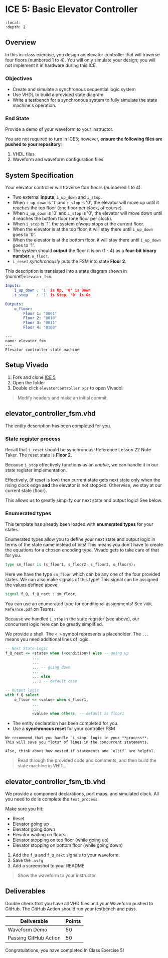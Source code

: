 # ICE 5: Basic Elevator Controller

```{contents}
:local:
:depth: 2
```

## Overview

In this in-class exercise, you design an elevator controller that will traverse
four floors (numbered 1 to 4).
You will only simulate your design; you will not implement it in hardware during this ICE.

### Objectives

- Create and simulate a synchronous sequential logic system
- Use VHDL to build a provided state diagram.
- Write a testbench for a synchronous system to fully simulate the state machine's operation.

### End State

Provide a demo of your waveform to your instructor.

You are not required to turn in ICE5; however,
**ensure the following files are pushed to your repository**:

1. VHDL files
2. Waveform and waveform configuration files

## System Specification

Your elevator controller will traverse four floors (numbered 1 to 4).

- Two external **inputs**, `i_up_down` and `i_stop`.
- When `i_up_down` is '1' and `i_stop` is '0', the elevator will move
    up until it reaches the top floor (one floor per clock, of course).
- When `i_up_down` is '0' and `i_stop` is '0', the elevator will move
    down until it reaches the bottom floor (one floor per clock).
- When `i_stop` is '1', the system *always* stops at the current floor.
- When the elevator is at the top floor, it will stay there until `i_up_down`
    goes to '0'.
- When the elevator is at the bottom floor, it will stay there until `i_up_down`
    goes to '1'.
- The system should **output** the floor it is on (1 - 4) as a **four-bit binary number**, `o_floor`.
- `i_reset` *synchronously* puts the FSM into state **Floor 2**.

This description is translated into a state diagram shown in {numref}`elevator_fsm`.

```yaml
Inputs:
    i_up_down : '1' is Up, '0' is Down
    i_stop    : '1' is Stop, '0' is Go

Outputs:
    o_floor:
        Floor 1: "0001"
        Floor 2: "0010"
        Floor 3: "0011"
        Floor 4: "0100"
```

```{figure} img/ice5_elevator-fsm.png
---
name: elevator_fsm
---
Elevator controller state machine
```

## Setup Vivado

1. Fork and clone [ICE 5](https://github.com/USAFA-ECE/ece281-ice5)
2. Open the folder
3. Double click `elevatorController.xpr` to open Vivado!

> Modify headers and make an initial commit.

## elevator_controller_fsm.vhd

The entity description has been completed for you.

### State register process

Recall that `i_reset` should be synchronous! Reference Lesson 22 Note Taker.
The reset state is **Floor 2**.

Because `i_stop` effectively functions as an *enable*, we can handle it
in our state register implementation.

Effectively, (if reset is low) then current state gets next state only when
the rising clock edge **and** the elevator is not stopped.
Otherwise, we stay at our current state (floor).

This allows us to greatly simplify our next state and output logic! See below.

### Enumerated types

This template has already been loaded with **enumerated types** for your states.

Enumerated types allow you to define your next state and output logic in terms of the state name instead of bits! This means you don't have to create the equations
for a chosen encoding type. Vivado gets to take care of that for you.

```vhdl
type sm_floor is (s_floor1, s_floor2, s_floor3, s_floor4);
```

Here we have the type `sm_floor` which can be any one of the four provided states.
We can also make signals of this type! This signal can be assigned the values
defined above.

```vhdl
signal f_Q, f_Q_next : sm_floor;
```

You can use an enumerated type for conditional assignments!
See `VHDL Refernce.pdf` on Teams.

Because we handled `i_stop` in the state register (see above),
our concurrent logic here can be greatly simplified.

We provide a shell. The `< >` symbol represents a placeholder.
The `...` means you need additional lines of logic.

```vhdl
-- Next State Logic
f_Q_next <= <state> when (<condition>) else -- going up
            ...
            ...
            ... -- going down
            ...
            ... else
            ...; -- default case
```

```vhdl
-- Output logic
with f_Q select
    o_floor <= <value> when s_floor1,
            ...
            ...
            <value> when others; -- default is floor1
```

- The entity declaration has been completed for you.
- Use a **synchronous reset** for your controller FSM

```{hint}
We recommend that you handle `i_stop` logic in your **process**.
This will save you *lots* of lines in the concurrent statements.

Also, think about how nested if statements and `elsif` are helpful.
```

> Read through the provided code and comments, and then build the state machine in VHDL.

## elevator_controller_fsm_tb.vhd

We provide a component declarations, port maps, and simulated clock.
All you need to do is complete the `test_process`.

Make sure you hit:

- Reset
- Elevator going up
- Elevator going down
- Elevator waiting on floors
- Elevator stopping on top floor (while going up)
- Elevator stopping on bottom floor (while going down)

1. Add the `f_Q` and `f_Q_next` signals to your waveform.
2. Save the `.wcfg`
3. Add a screenshot to your README

> Show the waveform to your instructor.

## Deliverables

Double check that you have all VHD files and your Waveform pushed to GitHub.
The GitHub Action should run your testbench and pass.

| Deliverable           | Points |
|-----------------------|--------|
| Waveform Demo         | 50     |
| Passing GitHub Action | 50     |

Congratulations, you have completed In Class Exercise 5!
